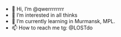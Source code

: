 - 👋 Hi, I’m @qwerrrrrrrr
- 👀 I’m interested in all thinks 
- 🌱 I’m currently learning in Murmansk, MPL.
- 📫 How to reach me tg: @LOSTdo
